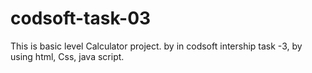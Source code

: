 # codsoft-task-03
This  is  basic level Calculator project. by in codsoft intership  task -3, by using  html, Css, java script.
